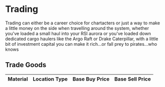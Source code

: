 # Trading

Trading can either be a career choice for chartacters or just a way to make a little money on the side when travelling around the system, whether you've loaded a small haul into your RSI aurora or you've loaded down dedicated cargo haulers like the Argo Raft or Drake Caterpillar, with a little bit of investment capital you can make it rich...or fall prey to pirates...who knows

## Trade Goods
|Material| Location Type | Base Buy Price| Base Sell Price|
|--------|---------------|---------------|----------------|
